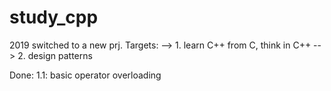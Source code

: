 # study_cpp
2019 switched to a new prj.
Targets:
    --> 1. learn C++ from C, think in C++
    --> 2. design patterns

Done:
    1.1: basic operator overloading
